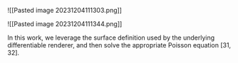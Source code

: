 

![[Pasted image 20231204111303.png]]



![[Pasted image 20231204111344.png]]


In this work, we leverage the surface definition used by
the underlying differentiable renderer, and then solve the
appropriate Poisson equation [31, 32].



